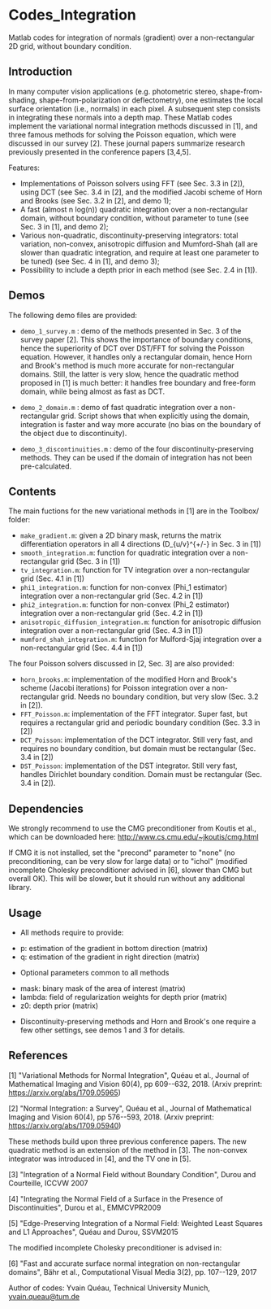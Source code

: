 # Codes_Integration
Matlab codes for integration of normals (gradient) over a non-rectangular 2D grid, without boundary condition.

## Introduction

In many computer vision applications (e.g. photometric stereo, shape-from-shading, shape-from-polarization or deflectometry), one estimates the local surface orientation (i.e., normals) in each pixel. A subsequent step consists in integrating these normals into a depth map. These Matlab codes implement the variational normal integration methods discussed in [1], and three famous methods for solving the Poisson equation, which were discussed in our survey [2]. These journal papers summarize research previously presented in the conference papers [3,4,5].  

Features:
- Implementations of Poisson solvers using FFT (see Sec. 3.3 in [2]), using DCT (see Sec. 3.4 in [2], and the modified Jacobi scheme of Horn and Brooks (see Sec. 3.2 in [2], and demo 1);   
- A fast (almost  n log(n)) quadratic integration over a non-rectangular domain, without boundary condition, without parameter to tune (see Sec. 3 in [1], and demo 2);
- Various non-quadratic, discontinuity-preserving integrators: total variation, non-convex, anisotropic diffusion and Mumford-Shah (all are slower than quadratic integration, and require at least one parameter to be tuned) (see Sec. 4 in [1], and demo 3);
- Possibility to include a depth prior in each method (see Sec. 2.4 in [1]).


## Demos

The following demo files are provided: 

- `demo_1_survey.m` : demo of the methods presented in Sec. 3 of the survey paper [2]. This shows the importance of boundary conditions, hence the superiority of DCT over DST/FFT for solving the Poisson equation. However, it handles only a rectangular domain, hence Horn and Brook's method is much more accurate for non-rectangular domains. Still, the latter is very slow, hence the quadratic method proposed in [1] is much better: it handles free boundary and free-form domain, while being almost as fast as DCT.   

- `demo_2_domain.m` : demo of fast quadratic integration over a non-rectangular grid. Script shows that when explicitly using the domain, integration is faster and way more accurate (no bias on the boundary of the object due to discontinuity).

- `demo_3_discontinuities.m` : demo of the four discontinuity-preserving methods. They can be used if the domain of integration has not been pre-calculated. 



## Contents

The main fuctions for the new variational methods in [1] are in the Toolbox/ folder:
- `make_gradient.m`: given a 2D binary mask, returns the matrix differentiation operators in all 4 directions (D_{u/v}^{+/-} in Sec. 3 in [1])  
- `smooth_integration.m`: function for quadratic integration over a non-rectangular grid (Sec. 3 in [1])
- `tv_integration.m`: function for TV integration over a non-rectangular grid (Sec. 4.1 in [1])
- `phi1_integration.m`: function for non-convex (Phi_1 estimator) integration over a non-rectangular grid (Sec. 4.2 in [1])
- `phi2_integration.m`: function for non-convex (Phi_2 estimator) integration over a non-rectangular grid (Sec. 4.2 in [1])
- `anisotropic_diffusion_integration.m`: function for anisotropic diffusion integration over a non-rectangular grid (Sec. 4.3 in [1])
- `mumford_shah_integration.m`: function for Mulford-Sjaj integration over a non-rectangular grid (Sec. 4.4 in [1])

The four Poisson solvers discussed in [2, Sec. 3] are also provided:
- `horn_brooks.m`: implementation of the modified Horn and Brook's scheme (Jacobi iterations) for Poisson integration over a non-rectangular grid. Needs no boundary condition, but very slow (Sec. 3.2 in [2]).
- `FFT_Poisson.m`: implementation of the FFT integrator. Super fast, but requires a rectangular grid and periodic boundary condition (Sec. 3.3 in [2])
- `DCT_Poisson`: implementation of the DCT integrator. Still very fast, and requires no boundary condition, but domain must be rectangular (Sec. 3.4 in [2])
- `DST_Poisson`: implementation of the DST integrator. Still very fast, handles Dirichlet boundary condition. Domain must be rectangular (Sec. 3.4 in [2]). 


## Dependencies

We strongly recommend to use the CMG preconditioner from Koutis et al., which can be downloaded here: 
http://www.cs.cmu.edu/~jkoutis/cmg.html

If CMG it is not installed, set the "precond" parameter to "none" (no preconditioning, can be very slow for large data) or to "ichol" (modified incomplete Cholesky preconditioner advised in [6], slower than CMG but overall OK). This will be slower, but it should run without any additional library.



## Usage
- All methods require to provide:
 * p: estimation of the gradient in bottom direction (matrix)
 * q: estimation of the gradient in right direction (matrix)
- Optional parameters common to all methods
 * mask: binary mask of the area of interest (matrix)
 * lambda: field of regularization weights for depth prior (matrix)
 * z0: depth prior (matrix)
- Discontinuity-preserving methods and Horn and Brook's one require a few other settings, see demos 1 and 3 for details. 

## References

[1] "Variational Methods for Normal Integration", Quéau et al., Journal of Mathematical Imaging and Vision 60(4), pp 609--632, 2018. (Arxiv preprint: https://arxiv.org/abs/1709.05965)

[2] "Normal Integration: a Survey", Quéau et al., Journal of Mathematical Imaging and Vision 60(4), pp 576--593, 2018. (Arxiv preprint: https://arxiv.org/abs/1709.05940)

These methods build upon three previous conference papers. The new quadratic method is an extension of the method in [3]. The non-convex integrator was introduced in [4], and the TV one in [5]. 

[3] "Integration of a Normal Field without Boundary Condition", Durou and Courteille, ICCVW 2007

[4] "Integrating the Normal Field of a Surface in the Presence of Discontinuities", Durou et al., EMMCVPR2009

[5] "Edge-Preserving Integration of a Normal Field: Weighted Least Squares and L1 Approaches", Quéau and Durou, SSVM2015 

The modified incomplete Cholesky preconditioner is advised in: 

[6] "Fast and accurate surface normal integration on non-rectangular domains", Bähr et al., Computational Visual Media 3(2), pp. 107--129, 2017


Author of codes: Yvain Quéau, Technical University Munich, yvain.queau@tum.de



